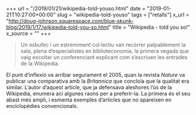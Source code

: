 +++
url = "/2019/01/21/wikipedia-told-youso.html"
date = "2019-01-21T10:27:00+00:00"
slug = "wikipedia-told-youso"
tags = ["retalls"]
x_url = "http://doug-johnson.squarespace.com/blue-skunk-blog/2019/1/17/wikipedia-told-you-so.html"
title = "Wikipedia - told you so!"
x_source = ""
+++


> Un esbufec i un estremiment col·lectiu van recórrer palpablement la sala, plena d’especialistes en biblioteconomia, la primera vegada que vaig escoltar un conferenciant explicant com s’escriuen les entrades de la Wikipedia.

El punt d’inflexió va arribar segurament el 2005, quan la revista *Nature* va publicar una comparativa amb la *Britannica* que concloïa que la qualitat era similar. L’autor d’aquest article, que ja defensava aleshores l’ús de la Wikipedia, enumera ací algunes raons per a preferir-la. La primera és el seu abast més ampli, i esmenta exemples d’articles que no apareixen en enciclopèdies convencionals.


